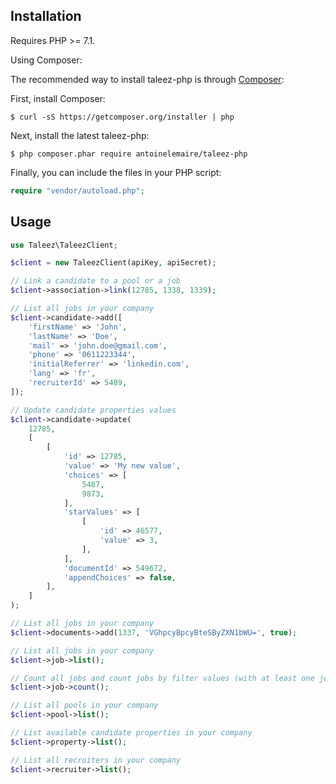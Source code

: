 ## Installation

Requires PHP >= 7.1.

Using Composer:

The recommended way to install taleez-php is through [Composer](https://getcomposer.org):

First, install Composer:

```
$ curl -sS https://getcomposer.org/installer | php
```

Next, install the latest taleez-php:

```
$ php composer.phar require antoinelemaire/taleez-php
```

Finally, you can include the files in your PHP script:

```php
require "vendor/autoload.php";
```

## Usage

```php
use Taleez\TaleezClient;

$client = new TaleezClient(apiKey, apiSecret);

// Link a candidate to a pool or a job
$client->association->link(12785, 1338, 1339);

// List all jobs in your company
$client->candidate->add([
    'firstName' => 'John',
    'lastName' => 'Doe',
    'mail' => 'john.doe@gmail.com',
    'phone' => '0611223344',
    'initialReferrer' => 'linkedin.com',
    'lang' => 'fr',
    'recruiterId' => 5489,
]);

// Update candidate properties values
$client->candidate->update(
    12785,
    [
        [
            'id' => 12785,
            'value' => 'My new value',
            'choices' => [
                5487,
                9873,
            ],
            'starValues' => [
                [
                    'id' => 46577,
                    'value' => 3,
                ],
            ],
            'documentId' => 549672,
            'appendChoices' => false,
        ],
    ]
);

// List all jobs in your company
$client->documents->add(1337, 'VGhpcyBpcyBteSByZXN1bWU=', true);

// List all jobs in your company
$client->job->list();

// Count all jobs and count jobs by filter values (with at least one job)
$client->job->count();

// List all pools in your company
$client->pool->list();

// List available candidate properties in your company
$client->property->list();

// List all recruiters in your company
$client->recruiter->list();

```
